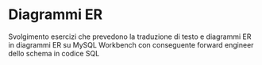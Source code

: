 # Diagrammi ER

Svolgimento esercizi che prevedono la traduzione di testo e diagrammi ER in diagrammi ER su MySQL Workbench con conseguente forward engineer dello schema in codice SQL